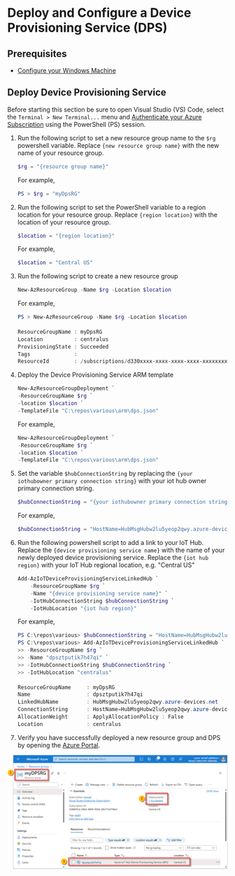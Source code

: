 # Deploy and Configure a Device Provisioning Service (DPS)

## Prerequisites

- [Configure your Windows Machine](tutorial-configure.md)

## Deploy Device Provisioning Service

Before starting this section be sure to open Visual Studio (VS) Code, select the `Terminal > New Terminal...` menu and [Authenticate your Azure Subscription](howto-connecttoazure.md) using the PowerShell (PS) session.

1. Run the following script to set a new resource group name to the `$rg` powershell variable. Replace `{new resource group name}` with the new name of your resource group.

    ```powershell
    $rg = "{resource group name}"
    ```

    For example,

    ```powershell
    PS > $rg = "myDpsRG"
    ```

1. Run the following script to set the PowerShell variable to a region location for your resource group.  Replace `{region location}` with the location of your resource group.

    ```powershell
    $location = "{region location}"
    ```

    For example,

    ```powershell
    $location = "Central US"
    ```

1. Run the following script to create a new resource group

    ```powershell
    New-AzResourceGroup -Name $rg -Location $location
    ```

    For example,

    ```powershell
    PS > New-AzResourceGroup -Name $rg -Location $location

    ResourceGroupName : myDpsRG
    Location          : centralus
    ProvisioningState : Succeeded
    Tags              : 
    ResourceId        : /subscriptions/d330xxxx-xxxx-xxxx-xxxx-xxxxxxxxabda/resourceGroups/MessagingRG
    
    ```

1. Deploy the Device Provisioning Service ARM template

    ```powershell
    New-AzResourceGroupDeployment `
    -ResourceGroupName $rg `
    -location $location `
    -TemplateFile "C:\repos\various\arm\dps.json"
    ```

    For example,

    ```powershell
    New-AzResourceGroupDeployment `
    -ResourceGroupName $rg `
    -location $location `
    -TemplateFile "C:\repos\various\arm\dps.json"
    ```

1. Set the variable `$hubConnectionString` by replacing the `{your iothubowner primary connection string}` with your iot hub owner primary connection string.

    ```powershell
    $hubConnectionString = "{your iothubowner primary connection string}"
    ```

    For example,

    ```powershell
    $hubConnectionString = "HostName=HubMsgHubw2lu5yeop2qwy.azure-devices.net;SharedAccessKeyName=service;SharedAccessKey=92/Vxxxxxxxxxxxx7mW4="
    ```

1. Run the following powershell script to add a link to your IoT Hub. Replace the `{device provisioning service name}` with the name of your newly deployed device provisioning service. Replace the `{iot hub region}` with your IoT Hub regional location, e.g. "Central US"

    ```powershell
    Add-AzIoTDeviceProvisioningServiceLinkedHub `
        -ResourceGroupName $rg `
        -Name "{device provisioning service name}" `
        -IotHubConnectionString $hubConnectionString `
        -IotHubLocation "{iot hub region}"
    ```

    For example,

    ```powershell
    PS C:\repos\various> $hubConnectionString = "HostName=HubMsgHubw2lu5yeop2qwy.azure-devices.net;SharedAccessKeyName=service;SharedAccessKey=92/Vxxxxxxxxxxxx7mW4="
    PS C:\repos\various> Add-AzIoTDeviceProvisioningServiceLinkedHub `
    >> -ResourceGroupName $rg `
    >> -Name "dpsztputik7h47qi" `
    >> -IotHubConnectionString $hubConnectionString `
    >> -IotHubLocation "centralus"
    
    ResourceGroupName     : myDpsRG
    Name                  : dpsztputik7h47qi
    LinkedHubName         : HubMsgHubw2lu5yeop2qwy.azure-devices.net
    ConnectionString      : HostName=HubMsgHubw2lu5yeop2qwy.azure-devices.net;SharedAccessKeyName=iothubowner;Shared                         AccessKey=****
    AllocationWeight      : ApplyAllocationPolicy : False
    Location              : centralus
    ```

1. Verify you have successfully deployed a new resource group and DPS by opening the [Azure Portal](https://portal.azure.com).

![verify_dps]

<!-- images -->

[verify_dps]: media/tutorial-deploydps/verifydpsdeployment.png